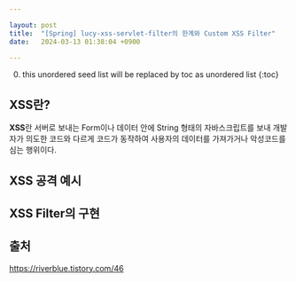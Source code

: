 ```yaml
---

layout: post
title:  "[Spring] lucy-xss-servlet-filter의 한계와 Custom XSS Filter"
date:   2024-03-13 01:38:04 +0900

---
```


0. this unordered seed list will be replaced by toc as unordered list
{:toc}

## XSS란?
**XSS**란 서버로 보내는 Form이나 데이터 안에 String 형태의 자바스크립트를 보내 
개발자가 의도한 코드와 다르게 코드가 동작하여 사용자의 데이터를 가져가거나 악성코드를 심는 행위이다.  


## XSS 공격 예시

## XSS Filter의 구현


## 출처
https://riverblue.tistory.com/46